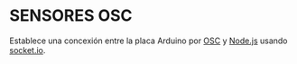 SENSORES OSC
============

Establece una concexión entre la placa Arduino por [OSC](http://opensoundcontrol.org/introduction-osc) y [Node.js](http://nodejs.org/) usando [socket.io](http://socket.io/).